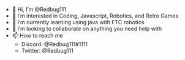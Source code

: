 - 👋 Hi, I’m @Redbug111
- 👀 I’m interested in Coding, Javascript, Robotics, and Retro Games
- 🌱 I’m currently learning using java with FTC robotics
- 💞️ I’m looking to collaborate on anything you need help with
- 📫 How to reach me
  - Discord: @Redbug111#1111
  - Twitter: @Redbug111

<!---
Redpug111/Redpug111 is a ✨ special ✨ repository because its `README.md` (this file) appears on your GitHub profile.
You can click the Preview link to take a look at your changes.
--->
